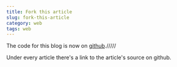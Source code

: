 ```yaml
---
title: Fork this article
slug: fork-this-article
category: web
tags: web
---
```


The code for this blog is now on [github](https://github.com/mreq/mreq.eu)./////

Under every article there's a link to the article's source on github.
